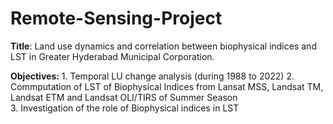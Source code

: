# Remote-Sensing-Project
**Title**: Land use dynamics and correlation between biophysical indices and LST in Greater Hyderabad Municipal Corporation.

**Objectives:** 1. Temporal LU change analysis (during 1988 to 2022)
                2. Commputation of LST of Biophysical Indices from Lansat MSS, Landsat TM, Landsat                     ETM and Landsat OLI/TIRS of Summer Season  
                3. Investigation of the role of Biophysical indices in LST


